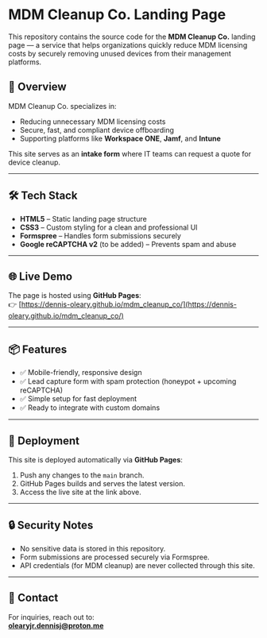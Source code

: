 # MDM Cleanup Co. Landing Page

This repository contains the source code for the **MDM Cleanup Co.** landing page — a service that helps organizations quickly reduce MDM licensing costs by securely removing unused devices from their management platforms.

## 🚀 Overview
MDM Cleanup Co. specializes in:
- Reducing unnecessary MDM licensing costs  
- Secure, fast, and compliant device offboarding  
- Supporting platforms like **Workspace ONE**, **Jamf**, and **Intune**

This site serves as an **intake form** where IT teams can request a quote for device cleanup.

---

## 🛠️ Tech Stack
- **HTML5** – Static landing page structure  
- **CSS3** – Custom styling for a clean and professional UI  
- **Formspree** – Handles form submissions securely  
- **Google reCAPTCHA v2** (to be added) – Prevents spam and abuse  

---

## 🌐 Live Demo
The page is hosted using **GitHub Pages**:  
👉 [https://dennis-oleary.github.io/mdm_cleanup_co/](https://dennis-oleary.github.io/mdm_cleanup_co/)

---

## 📦 Features
- ✅ Mobile-friendly, responsive design  
- ✅ Lead capture form with spam protection (honeypot + upcoming reCAPTCHA)  
- ✅ Simple setup for fast deployment  
- ✅ Ready to integrate with custom domains  

---

## 📝 Deployment
This site is deployed automatically via **GitHub Pages**:

1. Push any changes to the `main` branch.  
2. GitHub Pages builds and serves the latest version.  
3. Access the live site at the link above.

---

## 🔒 Security Notes
- No sensitive data is stored in this repository.  
- Form submissions are processed securely via Formspree.  
- API credentials (for MDM cleanup) are never collected through this site.  

---

## 📧 Contact
For inquiries, reach out to:  
**olearyjr.dennisj@proton.me**
